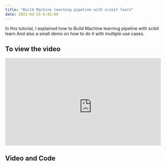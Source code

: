 ```yaml
---
title: "Build Machine learning pipeline with scikit learn"
date: 2021-03-15 6:45:00
---
```


In this tutorial, I explained how to Build Machine learning pipeline with scikit learn And also a small demo on how to do it with multiple use cases. 

## To view the video

<div style="position: relative; padding-bottom: 56.25%; height: 0; overflow: hidden;">
  <iframe width="560" height="315" src="https://www.youtube.com/embed/FeKyXGkubq8" title="YouTube video player" frameborder="0" allow="accelerometer; autoplay; clipboard-write; encrypted-media; gyroscope; picture-in-picture" allowfullscreen></iframe>
</div>

## Video and Code

<a href="https://www.youtube.com/watch?v=FeKyXGkubq8&ab_channel=LearnMachineLearning"  class="btn btn-info" role="button" target="_blank"> <i class="fa fa-youtube fa-2x" aria-hidden="true"></i></a>
